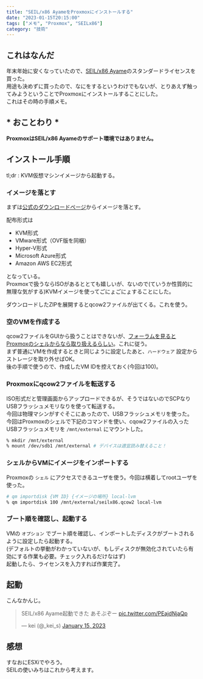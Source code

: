 ```yaml
---
title: "SEIL/x86 AyameをProxmoxにインストールする"
date: "2023-01-15T20:15:00"
tags: ["メモ", "Proxmox", "SEILx86"]
category: "技術"
---
```


## これはなんだ
年末年始に安くなっていたので、[SEIL/x86 Ayame](https://www.seil.jp/product/x86ayame.html)のスタンダードライセンスを買った。  
用途も決めずに買ったので、なにをするというわけでもないが、とりあえず触ってみようということでProxmoxにインストールすることにした。  
これはその時の手順メモ。  

## * おことわり *
**ProxmoxはSEIL/x86 Ayameのサポート環境ではありません。**

## インストール手順
tl;dr : KVM仮想マシンイメージから起動する。  

### イメージを落とす
まずは[公式のダウンロードページ](https://www.seil.jp/product/download.html#dl__x86ayame)からイメージを落とす。  

配布形式は

- KVM形式
- VMware形式（OVF版を同梱）
- Hyper-V形式
- Microsoft Azure形式
- Amazon AWS EC2形式

となっている。  
Proxmoxで扱うならISOがあるととても嬉しいが、ないので(ていうか性質的に無理な気がする)KVMイメージを使ってごにょごにょすることにした。  

ダウンロードしたZIPを展開するとqcow2ファイルが出てくる。これを使う。  

### 空のVMを作成する
qcow2ファイルをGUIから扱うことはできないが、[フォーラムを見るとProxmoxのシェルからなら取り扱えるらしい](https://forum.proxmox.com/threads/qcow2-to-proxmox.77894/)。これに従う。  
まず普通にVMを作成するときと同じように設定したあと、`ハードウェア` 設定からストレージを取り外せばOK。  
後の手順で使うので、作成したVM IDを控えておく(今回は100)。

### Proxmoxにqcow2ファイルを転送する
ISO形式だと管理画面からアップロードできるが、そうではないのでSCPなりUSBフラッシュメモリなりを使って転送する。  
今回は物理マシンがすぐそこにあったので、USBフラッシュメモリを使った。  
今回はProxmoxのシェルで下記のコマンドを使い、cqow2ファイルの入ったUSBフラッシュメモリを `/mnt/external` にマウントした。  

```bash
% mkdir /mnt/external
% mount /dev/sdb1 /mnt/external # デバイスは適宜読み替えること！
```

### シェルからVMにイメージをインポートする
Proxmoxの `シェル` にアクセスできるユーザを使う。今回は横着してrootユーザを使った。  

```bash
# qm importdisk {VM ID} {イメージの場所} local-lvm
% qm importdisk 100 /mnt/external/seilx86.qcow2 local-lvm
```

### ブート順を確認し、起動する
VMの `オプション` でブート順を確認し、インポートしたディスクがブートされるように設定したら起動する。  
(デフォルトの挙動がわかっていないが、もしディスクが無効化されていたら有効にする作業も必要。チェック入れるだけなはず)  
起動したら、ライセンスを入力すれば作業完了。  

## 起動
こんなかんじ。  
<blockquote class="twitter-tweet"><p lang="ja" dir="ltr">SEIL/x86 Ayame起動できた あそぶぞー <a href="https://t.co/PEajdNjaQp">pic.twitter.com/PEajdNjaQp</a></p>&mdash; kei (@_kei_s) <a href="https://twitter.com/_kei_s/status/1614470430919917568?ref_src=twsrc%5Etfw">January 15, 2023</a></blockquote> <script async src="https://platform.twitter.com/widgets.js" charset="utf-8"></script> 

## 感想
すなおにESXiでやろう。  
SEILの使いみちはこれから考えます。  
